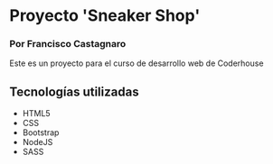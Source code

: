 <h1>Proyecto 'Sneaker Shop'</h1>
<h3>Por Francisco Castagnaro</h3>

<p>Este es un proyecto para el curso de desarrollo web de Coderhouse</p>
<h2>Tecnologías utilizadas</h2>

<ul>
    <li>HTML5</li>
    <li>CSS</li>
    <li>Bootstrap</li>
    <li>NodeJS</li>
    <li>SASS</li>
</ul>
